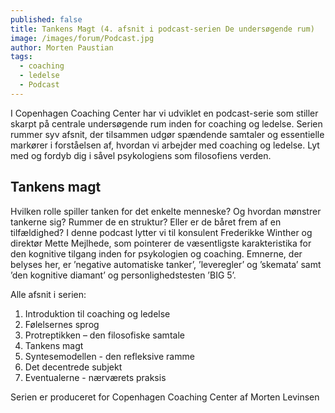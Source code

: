 ```yaml
---
published: false
title: Tankens Magt (4. afsnit i podcast-serien De undersøgende rum)
image: /images/forum/Podcast.jpg
author: Morten Paustian
tags:
  - coaching
  - ledelse
  - Podcast
---
```

I Copenhagen Coaching Center har vi udviklet en podcast-serie som stiller skarpt på centrale undersøgende rum inden for coaching og ledelse. Serien rummer syv afsnit, der tilsammen udgør spændende samtaler og essentielle markører i forståelsen af, hvordan vi arbejder med coaching og ledelse. Lyt med og fordyb dig i såvel psykologiens som filosofiens verden.

## Tankens magt
Hvilken rolle spiller tanken for det enkelte menneske? Og hvordan mønstrer tankerne sig? Rummer de en struktur? Eller er de båret frem af en tilfældighed? I denne podcast lytter vi til konsulent Frederikke Winther og direktør Mette Mejlhede, som pointerer de væsentligste karakteristika for den kognitive tilgang inden for psykologien og coaching. Emnerne, der belyses her, er ’negative automatiske tanker’, ’leveregler’ og ’skemata’ samt ’den kognitive diamant’ og personlighedstesten ’BIG 5’.

Alle afsnit i serien:

1.	Introduktion til coaching og ledelse
2.	Følelsernes sprog
3.	Protreptikken – den filosofiske samtale 
4.	Tankens magt
5.	Syntesemodellen - den refleksive ramme
6.	Det decentrede subjekt 
7.	Eventualerne - nærværets praksis

Serien er produceret for Copenhagen Coaching Center af Morten Levinsen
